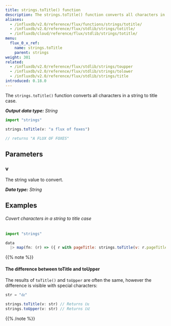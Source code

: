```yaml
---
title: strings.toTitle() function
description: The strings.toTitle() function converts all characters in a string to title case.
aliases:
  - /influxdb/v2.0/reference/flux/functions/strings/totitle/
  - /influxdb/v2.0/reference/flux/stdlib/strings/totitle/
  - /influxdb/cloud/reference/flux/stdlib/strings/totitle/
menu:
  flux_0_x_ref:
    name: strings.toTitle
    parent: strings
weight: 301
related:
  - /influxdb/v2.0/reference/flux/stdlib/strings/toupper
  - /influxdb/v2.0/reference/flux/stdlib/strings/tolower
  - /influxdb/v2.0/reference/flux/stdlib/strings/title
introduced: 0.18.0
---
```


The `strings.toTitle()` function converts all characters in a string to title case.

_**Output data type:** String_

```js
import "strings"

strings.toTitle(v: "a flux of foxes")

// returns "A FLUX OF FOXES"
```

## Parameters

### v
The string value to convert.

_**Data type:** String_

## Examples

###### Covert characters in a string to title case
```js
import "strings"

data
  |> map(fn: (r) => ({ r with pageTitle: strings.toTitle(v: r.pageTitle) }))
```

{{% note %}}
#### The difference between toTitle and toUpper
The results of `toTitle()` and `toUpper` are often the same, however the difference
is visible with special characters:

```js
str = "ǳ"

strings.toTitle(v: str) // Returns ǲ
strings.toUpper(v: str) // Returns Ǳ
```
{{% /note %}}
